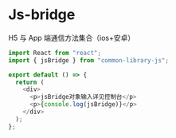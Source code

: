 # Js-bridge

H5 与 App 端通信方法集合（ios+安卓）

```js
import React from "react";
import { jsBridge } from "common-library-js";

export default () => {
  return (
    <div>
      <p>jsBridge对象输入详见控制台</p>
      <p>{console.log(jsBridge)}</p>
    </div>
  );
};
```
